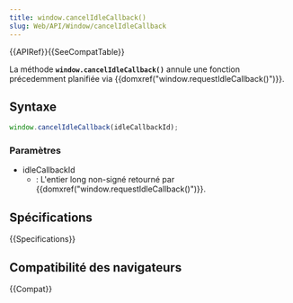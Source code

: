```yaml
---
title: window.cancelIdleCallback()
slug: Web/API/Window/cancelIdleCallback
---
```


{{APIRef}}{{SeeCompatTable}}

La méthode **`window.cancelIdleCallback()`** annule une fonction précedemment planifiée via {{domxref("window.requestIdleCallback()")}}.

## Syntaxe

```js
window.cancelIdleCallback(idleCallbackId);
```

### Paramètres

- idleCallbackId
  - : L'entier long non-signé retourné par {{domxref("window.requestIdleCallback()")}}.

## Spécifications

{{Specifications}}

## Compatibilité des navigateurs

{{Compat}}
